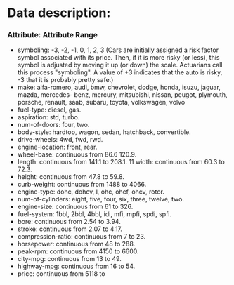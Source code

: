 # Data description:

### Attribute: Attribute Range
- symboling: -3, -2, -1, 0, 1, 2, 3
(Cars are initially assigned a risk factor symbol associated with its price. Then, if it is more risky (or less), this symbol is adjusted by moving it up (or down) the scale. Actuarians call this process "symboling". A value of +3 indicates that the auto is risky, -3 that it is probably pretty safe.)
- make: alfa-romero, audi, bmw, chevrolet, dodge, honda, isuzu, jaguar, mazda, mercedes- benz, mercury, mitsubishi, nissan, peugot, plymouth, porsche, renault, saab, subaru, toyota, volkswagen, volvo
- fuel-type: diesel, gas.
- aspiration: std, turbo.
- num-of-doors: four, two.
- body-style: hardtop, wagon, sedan, hatchback, convertible.
- drive-wheels: 4wd, fwd, rwd.
- engine-location: front, rear.
- wheel-base: continuous from 86.6 120.9.
- length: continuous from 141.1 to 208.1. 11 width: continuous from 60.3 to 72.3.
- height: continuous from 47.8 to 59.8.
- curb-weight: continuous from 1488 to 4066.
- engine-type: dohc, dohcv, l, ohc, ohcf, ohcv, rotor.
- num-of-cylinders: eight, five, four, six, three, twelve, two.
- engine-size: continuous from 61 to 326.
- fuel-system: 1bbl, 2bbl, 4bbl, idi, mfi, mpfi, spdi, spfi.
- bore: continuous from 2.54 to 3.94.
- stroke: continuous from 2.07 to 4.17.
- compression-ratio: continuous from 7 to 23.
- horsepower: continuous from 48 to 288.
- peak-rpm: continuous from 4150 to 6600.
- city-mpg: continuous from 13 to 49.
- highway-mpg: continuous from 16 to 54.
- price: continuous from 5118 to

